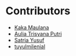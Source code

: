 # Contributors
- [Kaka Maulana](https://github.com/kaka2094)
- [Aulia Trisyana Putri](https://github.com/auliatp)
- [Satria Yusuf](https://github.com/satriayusuf)
- [tuyulmilenial](https://github.com/tuyulmilenial)
